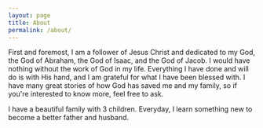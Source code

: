 ```yaml
---
layout: page
title: About
permalink: /about/
---
```

First and foremost, I am a follower of Jesus Christ and dedicated to my God, the God of Abraham, the God of Isaac, and the God of Jacob.  I would have nothing without the work of God in my life.  Everything I have done and will do is with His hand, and I am grateful for what I have been blessed with.  I have many great stories of how God has saved me and my family, so if you're interested to know more, feel free to ask.

I have a beautiful family with 3 children.  Everyday, I learn something new to become a better father and husband.
